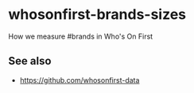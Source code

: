# whosonfirst-brands-sizes

How we measure #brands in Who's On First

## See also

* https://github.com/whosonfirst-data
